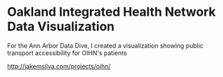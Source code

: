 <h1>Oakland Integrated Health Network Data Visualization</h1>
<p>For the Ann Arbor Data Dive, I created a visualization showing public transport accessibility for OIHN's patients</p>

http://jakemsilva.com/projects/oihn/
